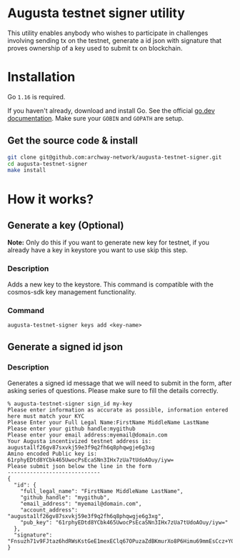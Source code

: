 # Augusta testnet signer utility
This utility enables anybody who wishes to participate in challenges involving sending tx on the testnet, generate a id json with signature
that proves ownership of a key used to submit tx on blockchain.

# Installation

Go `1.16` is required.

If you haven't already, download and install Go. See the official [go.dev documentation](https://golang.org/doc/install). Make sure your `GOBIN` and `GOPATH` are setup.

## Get the source code & install

```bash
git clone git@github.com:archway-network/augusta-testnet-signer.git
cd augusta-testnet-signer
make install
```

# How it works? 

## Generate a key (Optional)
**Note:** Only do this if you want to generate new key for testnet, if you already have a key in keystore you want to use
skip this step.

### Description
Adds a new key to the keystore. This command is compatible with the cosmos-sdk key management functionality.

### Command
```shell
augusta-testnet-signer keys add <key-name>
```

## Generate a signed id json

### Description
Generates a signed id message that we will need to submit in the form, after asking series of questions. Please make sure to fill the details correctly.

```shell
% augusta-testnet-signer sign_id my-key
Please enter information as accurate as possible, information entered here must match your KYC
Please Enter your Full Legal Name:FirstName MiddleName LastName
Please enter your github handle:mygithub
Please enter your email address:myemail@domain.com
Your Augusta incentivized testnet address is:  augusta1lf26gv87sxvkj59e3f9q2fh6q8phqwgje6g3xg
Amino encoded Public key is: 61rphyEDtd8YCbk465UwocPsEcaSNn3IHx7zUa7tUdoAOuy/iyw=
Please submit json below the line in the form
-----------------------------
{
  "id": {
    "full_legal_name": "FirstName MiddleName LastName",
    "github_handle": "mygithub",
    "email_address": "myemail@domain.com",
    "account_address": "augusta1lf26gv87sxvkj59e3f9q2fh6q8phqwgje6g3xg",
    "pub_key": "61rphyEDtd8YCbk465UwocPsEcaSNn3IHx7zUa7tUdoAOuy/iyw="
  },
  "signature": "Fnsuzh71v9FJtaz6hdRWsKstGeE1mexEClq67OPuzaZdBKmurXo8P6Himu69mmEsCcz+YGtQV/204XSX0lmnMQ=="
}

```


